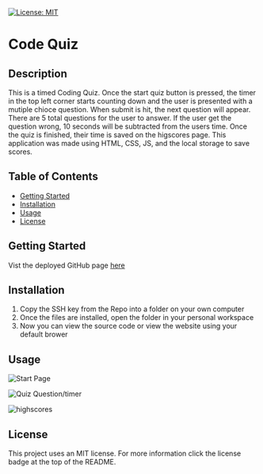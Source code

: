 [![License: MIT](https://img.shields.io/badge/License-MIT-yellow.svg)](https://opensource.org/licenses/MIT)
# Code Quiz
## Description 
This is a timed Coding Quiz. Once the start quiz button is pressed, the timer in the top left corner starts counting down and the user is presented with a mutiple chioce question. When submit is hit, the next question will appear. There are 5 total questions for the user to answer. If the user get the question wrong, 10 seconds will be subtracted from the users time. Once the quiz is finished, their time is saved on the higscores page. This application was made using HTML, CSS, JS, and the local storage to save scores. 
## Table of Contents
- [Getting Started](#getting-started)
- [Installation](#installation)
- [Usage](#usage)
- [License](#license)

## Getting Started
Vist the deployed GitHub page [here]()
## Installation
1. Copy the SSH key from the Repo into a folder on your own computer
2. Once the files are installed, open the folder in your personal workspace
3. Now you can view the source code or view the website using your default brower
## Usage

![Start Page]()

![Quiz Question/timer]()

![highscores]()

## License
This project uses an MIT license. For more information click the license badge at the top of the README.
